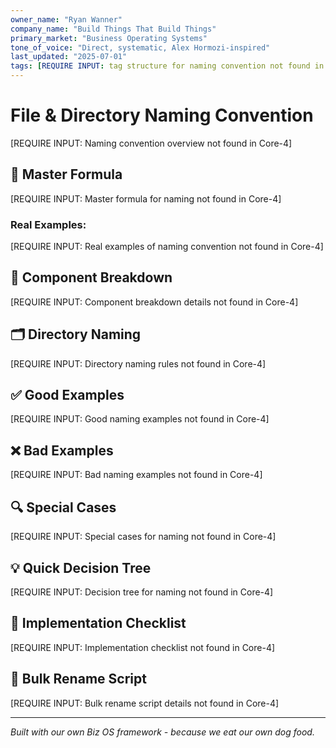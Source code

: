 ```yaml
---
owner_name: "Ryan Wanner"
company_name: "Build Things That Build Things"
primary_market: "Business Operating Systems"
tone_of_voice: "Direct, systematic, Alex Hormozi-inspired"
last_updated: "2025-07-01"
tags: [REQUIRE INPUT: tag structure for naming convention not found in Core-4]
---
```


# File & Directory Naming Convention

[REQUIRE INPUT: Naming convention overview not found in Core-4]

## 🎯 Master Formula

[REQUIRE INPUT: Master formula for naming not found in Core-4]

### Real Examples:
[REQUIRE INPUT: Real examples of naming convention not found in Core-4]

## 📂 Component Breakdown

[REQUIRE INPUT: Component breakdown details not found in Core-4]

## 🗂️ Directory Naming

[REQUIRE INPUT: Directory naming rules not found in Core-4]

## ✅ Good Examples

[REQUIRE INPUT: Good naming examples not found in Core-4]

## ❌ Bad Examples

[REQUIRE INPUT: Bad naming examples not found in Core-4]

## 🔍 Special Cases

[REQUIRE INPUT: Special cases for naming not found in Core-4]

## 💡 Quick Decision Tree

[REQUIRE INPUT: Decision tree for naming not found in Core-4]

## 🚀 Implementation Checklist

[REQUIRE INPUT: Implementation checklist not found in Core-4]

## 🔧 Bulk Rename Script

[REQUIRE INPUT: Bulk rename script details not found in Core-4]

---

*Built with our own Biz OS framework - because we eat our own dog food.*
